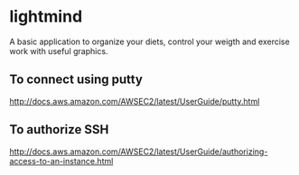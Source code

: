 # lightmind
A basic application to organize your diets, control your weigth and exercise work with useful graphics.

## To connect using putty

http://docs.aws.amazon.com/AWSEC2/latest/UserGuide/putty.html

## To authorize SSH

http://docs.aws.amazon.com/AWSEC2/latest/UserGuide/authorizing-access-to-an-instance.html
